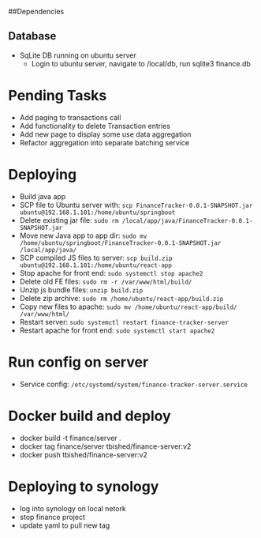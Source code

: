 
##Dependencies

## Database
- SqLite DB running on ubuntu server
  - Login to ubuntu server, navigate to /local/db, run sqlite3 finance.db
    

# Pending Tasks
- Add paging to transactions call
- Add functionality to delete Transaction entries
- Add new page to display some use data aggregation
- Refactor aggregation into separate batching service

# Deploying
- Build java app
- SCP file to Ubuntu server with: `scp FinanceTracker-0.0.1-SNAPSHOT.jar ubuntu@192.168.1.101:/home/ubuntu/springboot`
- Delete existing jar file: `sudo rm /local/app/java/FinanceTracker-0.0.1-SNAPSHOT.jar`
- Move new Java app to app dir: `sudo mv /home/ubuntu/springboot/FinanceTracker-0.0.1-SNAPSHOT.jar /local/app/java/`
- SCP compiled JS files to server: `scp build.zip ubuntu@192.168.1.101:/home/ubuntu/react-app`
- Stop apache for front end: `sudo systemctl stop apache2`
- Delete old FE files: `sudo rm -r /var/www/html/build/`
- Unzip js bundle files: `unzip build.zip`
- Delete zip archive: `sudo rm /home/ubuntu/react-app/build.zip`
- Copy new files to apache: `sudo mv /home/ubuntu/react-app/build/ /var/www/html/`
- Restart server: `sudo systemctl restart finance-tracker-server`
- Restart apache for front end: `sudo systemctl start apache2`

# Run config on server
- Service config: `/etc/systemd/system/finance-tracker-server.service`

# Docker build and deploy
- docker build -t finance/server .
- docker tag finance/server tbished/finance-server:v2
- docker push tbished/finance-server:v2

# Deploying to synology
- log into synology on local netork
- stop finance project
- update yaml to pull new tag
  
    